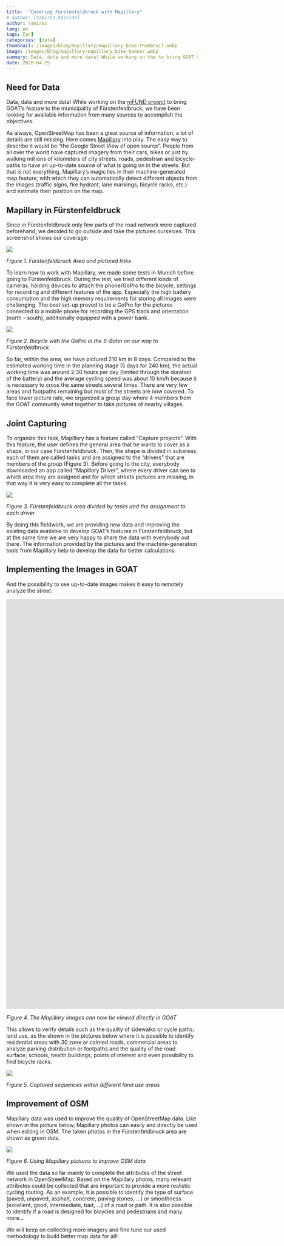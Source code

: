 ```yaml
---
title:  "Covering Fürstenfeldbruck with Mapillary"
# author: [ramirez,hassine]
author: ramirez
lang: en
tags: [en]
categories: [data]
thumbnail: /images/blog/mapillary/mapillary_bike-thumbnail.webp
image: /images/blog/mapillary/mapillary_bike-banner.webp
summary: Data, data and more data! While working on the to bring GOAT’s feature to the municipality of Fürstenfeldbruck, we have been looking for available information from many sources to accomplish the objectives.
date: 2020-04-25
---
```

## Need for Data

Data, data and more data! While working on the [mFUND project](https://www.bmvi.de/SharedDocs/DE/Artikel/DG/mfund-projekte/GOAT.html) to bring GOAT’s feature to the municipality of Fürstenfeldbruck, we have been looking for available information from many sources to accomplish the objectives.

As always, OpenStreetMap has been a great source of information, a lot of details are still missing. Here comes [Mapillary](https://www.mapillary.com/) into play. The easy way to describe it would be “the Google Street View of open source”. People from all over the world have captured imagery from their cars, bikes or just by walking millions of kilometers of city streets, roads, pedestrian and bicycle-paths to have an up-to-date source of what is going on in the streets. But that is not everything, Mapillary’s magic lies in their machine-generated map feature, with which they can automatically detect different objects from the images (traffic signs, fire hydrant, lane markings, bicycle racks, etc.) and estimate their position on the map. 

## Mapillary in Fürstenfeldbruck

Since in Fürstenfeldbruck only few parts of the road network were captured beforehand, we decided to go outside and take the pictures ourselves. This screenshot shows our coverage:

![](/images/blog/mapillary/mapillary_ffb.png)

_Figure 1. Fürstenfeldbruck Area and pictured links_

To learn how to work with Mapillary, we made some tests in Munich before going to Fürstenfeldbruck. During the test, we tried different kinds of cameras, holding devices to attach the phone/GoPro to the bicycle, settings for recording and different features of the app. Especially the high battery consumption and the high memory requirements for storing all images were challenging.  The best set-up proved to be a GoPro for the pictures connected to a mobile phone for recording the GPS track and orientation (north - south), additionally equipped with a power bank.

![](/images/blog/mapillary/mapillary_bike.jpg)

_Figure 2. Bicycle with the GoPro in the S-Bahn on our way to Fürstenfeldbruck_

So far, within the area, we have pictured 210 km in 8 days. Compared to the estimated working time in the planning stage (5 days for 240 km), the actual working time was around 2:30 hours per day (limited through the duration of the battery) and the average cycling speed was about 10 km/h because it is necessary to cross the same streets several times. There are very few areas and footpaths remaining but most of the streets are now covered. To face lower picture rate, we organized a group day where 4 members from the GOAT community went together to take pictures of nearby villages. 

## Joint Capturing

To organize this task, Mapillary has a feature called “Capture projects”. With this feature, the user defines the general area that he wants to cover as a shape, in our case Fürstenfeldbruck. Then, the shape is divided in subareas, each of them are called tasks and are assigned to the “drivers” that are members of the group (Figure 3). Before going to the city, everybody downloaded an app called “Mapillary Driver”, where every driver can see to which area they are assigned and for which streets pictures are missing, in that way it is very easy to complete all the tasks.


![](/images/blog/mapillary/mapillary_tasks.png)

_Figure 3. Fürstenfeldbruck area divided by tasks and the assignment to each driver_

By doing this fieldwork, we are providing new data and improving the existing data available to develop GOAT’s features in Fürstenfeldbruck, but at the same time we are very happy to share the data with everybody out there. The information provided by the pictures and the machine-generation tools from Mapillary help to develop the data for better calculations. 

## Implementing the Images in GOAT

And the possibility to see up-to-date images makes it easy to remotely analyze the street.

<iframe data-uk-responsive class="embed-responsive-item" src="https://player.vimeo.com/video/411741106?texttrack=en&autoplay=1&loop=1&autopause=0" allow="autoplay; fullscreen" frameborder="0" webkitallowfullscreen mozallowfullscreen allowfullscreen width="1920" height="1080"></iframe>

_Figure 4. The Mapillary images can now be viewed directly in GOAT_

This allows to verify details such as the quality of sidewalks or cycle paths; land use, as the shown in the pictures below where it is possible to identify residential areas with 30 zone or calmed roads, commercial areas to analyze parking distribution or footpaths and the quality of the road surface; schools, health buildings, points of interest and even possibility to find bicycle racks.

![](/images/blog/mapillary/mapillary_sequences.png)

_Figure 5. Captured sequences within different land use areas_

## Improvement of OSM

Mapillary data was used to improve the quality of OpenStreetMap data. Like shown in the picture below, Mapillary photos can easily and directly be used when editing in OSM. The taken photos in the Fürstenfeldbruck area are shown as green dots.

![](/images/blog/mapillary/mapillary_osm.png)

_Figure 6. Using Mapillary pictures to improve OSM data_

We used the data so far mainly to complete the attributes of the street network in OpenStreetMap. Based on the Mapillary photos, many relevant attributes could be collected that are important to provide a more realistic cycling routing. As an example, it is possible to identify the type of surface (paved, unpaved, asphalt, concrete, paving stones, …) or smoothness (excellent, good, intermediate, bad, …) of a road or path. It is also possible to identify if a road is designed for bicycles and pedestrians and many more…

We will keep on collecting more imagery and fine tune our used methodology to build better map data for all!

